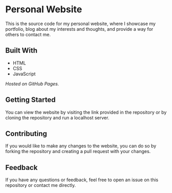# Personal Website
This is the source code for my personal website, where I showcase my portfolio, blog about my interests and thoughts, and provide a way for others to contact me.

## Built With
 * HTML
 * CSS
 * JavaScript
 
 _Hosted on GitHub Pages._
 
 ## Getting Started
You can view the website by visiting the link provided in the repository or by cloning the repository and run a localhost server.

## Contributing
If you would like to make any changes to the website, you can do so by forking the repository and creating a pull request with your changes.

## Feedback
If you have any questions or feedback, feel free to open an issue on this repository or contact me directly.
